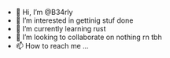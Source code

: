 - 👋 Hi, I’m @B34rly
- 👀 I’m interested in gettinig stuf done
- 🌱 I’m currently learning rust
- 💞️ I’m looking to collaborate on nothing rn tbh
- 📫 How to reach me ...

<!---
B34rly/B34rly is a ✨ special ✨ repository because its `README.md` (this file) appears on your GitHub profile.
You can click the Preview link to take a look at your changes.
--->
